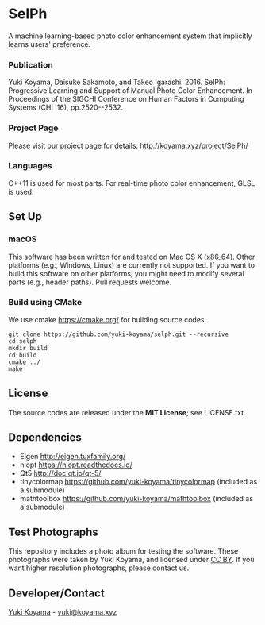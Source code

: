 # SelPh
A machine learning-based photo color enhancement system that implicitly learns users' preference.

### Publication
Yuki Koyama, Daisuke Sakamoto, and Takeo Igarashi. 2016. SelPh: Progressive Learning and Support of Manual Photo Color Enhancement. In Proceedings of the SIGCHI Conference on Human Factors in Computing Systems (CHI '16), pp.2520--2532.

### Project Page
Please visit our project page for details: http://koyama.xyz/project/SelPh/

### Languages
C++11 is used for most parts. For real-time photo color enhancement, GLSL is used.

## Set Up

### macOS
This software has been written for and tested on Mac OS X (x86_64). Other platforms (e.g., Windows, Linux) are currently not supported. If you want to build this software on other platforms, you might need to modify several parts (e.g., header paths). Pull requests welcome.

### Build using CMake
We use cmake https://cmake.org/ for building source codes. 

```
git clone https://github.com/yuki-koyama/selph.git --recursive
cd selph
mkdir build
cd build
cmake ../
make
```

## License
The source codes are released under the **MIT License**; see LICENSE.txt.

## Dependencies
- Eigen http://eigen.tuxfamily.org/
- nlopt https://nlopt.readthedocs.io/
- Qt5 http://doc.qt.io/qt-5/
- tinycolormap https://github.com/yuki-koyama/tinycolormap (included as a submodule)
- mathtoolbox https://github.com/yuki-koyama/mathtoolbox (included as a submodule)

## Test Photographs
This repository includes a photo album for testing the software. These photographs were taken by Yuki Koyama, and licensed under [CC BY](https://creativecommons.org/licenses/by/4.0/). If you want higher resolution photographs, please contact us.

## Developer/Contact
[Yuki Koyama](http://koyama.xyz/) - [yuki@koyama.xyz](mailto:yuki@koyama.xyz)
